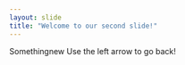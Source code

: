 ```yaml
---
layout: slide
title: "Welcome to our second slide!"
---
```

Somethingnew
Use the left arrow to go back!
